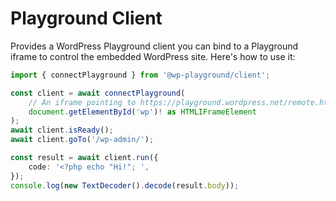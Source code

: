 # Playground Client

Provides a WordPress Playground client you can bind to a Playground iframe
to control the embedded WordPress site. Here's how to use it:

```ts
import { connectPlayground } from '@wp-playground/client';

const client = await connectPlayground(
	// An iframe pointing to https://playground.wordpress.net/remote.html
	document.getElementById('wp')! as HTMLIFrameElement
);
await client.isReady();
await client.goTo('/wp-admin/');

const result = await client.run({
	code: '<?php echo "Hi!"; ',
});
console.log(new TextDecoder().decode(result.body));
```
